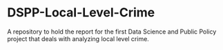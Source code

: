 # DSPP-Local-Level-Crime
A repository to hold the report for the first Data Science and Public Policy project that deals with analyzing local level crime.
